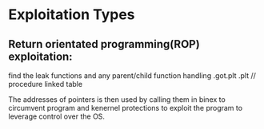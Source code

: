 # Exploitation Types

## Return orientated programming(ROP) exploitation:

find the leak functions and any parent/child function handling
.got.plt
.plt // procedure linked table

The addresses of pointers is then used by calling them in binex to circumvent program and kenernel protections to exploit the program to leverage control over the OS.